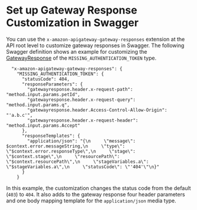 # Set up Gateway Response Customization in Swagger<a name="set-up-gateway-responses-in-swagger"></a>

 You can use the `x-amazon-apigateway-gateway-responses` extension at the API root level to customize gateway responses in Swagger\. The following Swagger definition shows an example for customizing the [GatewayResponse](http://docs.aws.amazon.com/apigateway/api-reference/resource/gateway-response/) of the `MISSING_AUTHENTICATION_TOKEN` type\. 

```
  "x-amazon-apigateway-gateway-responses": {
    "MISSING_AUTHENTICATION_TOKEN": {
      "statusCode": 404,
      "responseParameters": {
        "gatewayresponse.header.x-request-path": "method.input.params.petId",
        "gatewayresponse.header.x-request-query": "method.input.params.q",
        "gatewayresponse.header.Access-Control-Allow-Origin": "'a.b.c'",
        "gatewayresponse.header.x-request-header": "method.input.params.Accept"
      },
      "responseTemplates": {
        "application/json": "{\n     \"message\": $context.error.messageString,\n     \"type\":  \"$context.error.responseType\",\n     \"stage\":  \"$context.stage\",\n     \"resourcePath\":  \"$context.resourcePath\",\n     \"stageVariables.a\":  \"$stageVariables.a\",\n     \"statusCode\": \"'404'\"\n}"
      }
    }
```

In this example, the customization changes the status code from the default \(`403`\) to `404`\. It also adds to the gateway response four header parameters and one body mapping template for the `application/json` media type\.